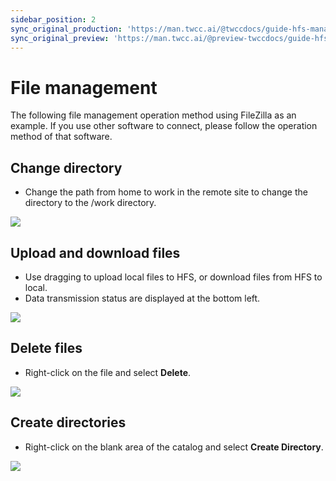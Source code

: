 ```yaml
---
sidebar_position: 2
sync_original_production: 'https://man.twcc.ai/@twccdocs/guide-hfs-manage-files-en' 
sync_original_preview: 'https://man.twcc.ai/@preview-twccdocs/guide-hfs-manage-files-en'
---
```


# File management
The following file management operation method using FileZilla as an example. If you use other software to connect, please follow the operation method of that software.

## Change directory

- Change the path from home to work in the remote site to change the directory to the /work directory.

![](https://cos.twcc.ai/SYS-MANUAL/uploads/upload_870c737fa578fcfde778422f895c087a.png)

## Upload and download files

- Use dragging to upload local files to HFS, or download files from HFS to local.
- Data transmission status are displayed at the bottom left.

![](https://cos.twcc.ai/SYS-MANUAL/uploads/upload_2cc7ce70068f12aa0bfb9f0a53dd561c.png)


## Delete files

- Right-click on the file and select **Delete**.

![](https://cos.twcc.ai/SYS-MANUAL/uploads/upload_468feb0963404fa6ecf2061c9f980b56.png)


## Create directories

- Right-click on the blank area of the catalog and select **Create Directory**.

![](https://cos.twcc.ai/SYS-MANUAL/uploads/upload_5d797ddfc00229ed7536177c8c5a1234.png)
